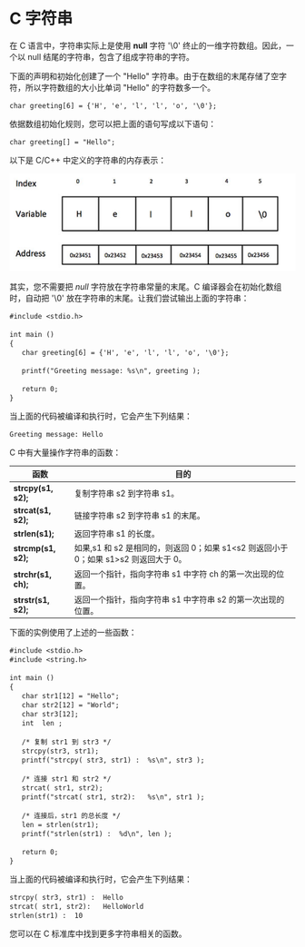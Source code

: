 
# C 字符串

在 C 语言中，字符串实际上是使用 **null** 字符 '\0' 终止的一维字符数组。因此，一个以 null 结尾的字符串，包含了组成字符串的字符。

下面的声明和初始化创建了一个 "Hello" 字符串。由于在数组的末尾存储了空字符，所以字符数组的大小比单词 "Hello" 的字符数多一个。

```
char greeting[6] = {'H', 'e', 'l', 'l', 'o', '\0'};

```

依据数组初始化规则，您可以把上面的语句写成以下语句：

```
char greeting[] = "Hello";

```

以下是 C/C++ 中定义的字符串的内存表示：

![C/C++ 中的字符串表示](../img/string_representation.jpg)

其实，您不需要把 _null_ 字符放在字符串常量的末尾。C 编译器会在初始化数组时，自动把 '\0' 放在字符串的末尾。让我们尝试输出上面的字符串：

```
#include <stdio.h>

int main ()
{
   char greeting[6] = {'H', 'e', 'l', 'l', 'o', '\0'};

   printf("Greeting message: %s\n", greeting );

   return 0;
}

```

当上面的代码被编译和执行时，它会产生下列结果：

```
Greeting message: Hello

```

C 中有大量操作字符串的函数：

| 函数 | 目的 |
| --- | --- |
| **strcpy(s1, s2);** | 复制字符串 s2 到字符串 s1。 |
| **strcat(s1, s2);** | 链接字符串 s2 到字符串 s1 的末尾。 |
| **strlen(s1);** | 返回字符串 s1 的长度。 |
| **strcmp(s1, s2);** | 如果,s1 和 s2 是相同的，则返回 0；如果 s1<s2 则返回小于 0；如果 s1>s2 则返回大于 0。 |
| **strchr(s1, ch);** | 返回一个指针，指向字符串 s1 中字符 ch 的第一次出现的位置。 |
| **strstr(s1, s2);** | 返回一个指针，指向字符串 s1 中字符串 s2 的第一次出现的位置。 |

下面的实例使用了上述的一些函数：

```
#include <stdio.h>
#include <string.h>

int main ()
{
   char str1[12] = "Hello";
   char str2[12] = "World";
   char str3[12];
   int  len ;

   /* 复制 str1 到 str3 */
   strcpy(str3, str1);
   printf("strcpy( str3, str1) :  %s\n", str3 );

   /* 连接 str1 和 str2 */
   strcat( str1, str2);
   printf("strcat( str1, str2):   %s\n", str1 );

   /* 连接后，str1 的总长度 */
   len = strlen(str1);
   printf("strlen(str1) :  %d\n", len );

   return 0;
}

```

当上面的代码被编译和执行时，它会产生下列结果：

```
strcpy( str3, str1) :  Hello
strcat( str1, str2):   HelloWorld
strlen(str1) :  10

```

您可以在 C 标准库中找到更多字符串相关的函数。


